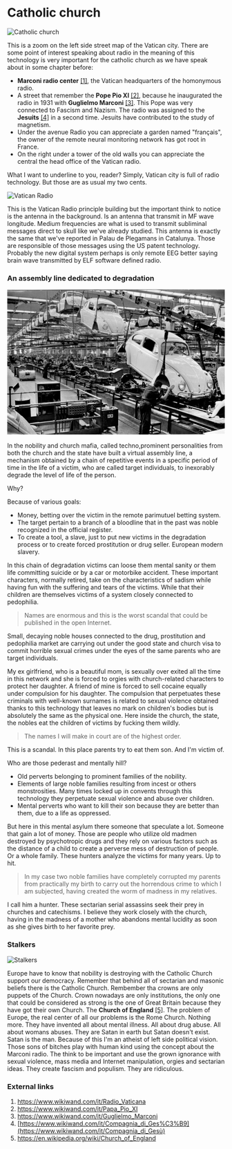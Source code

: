 # Catholic church

![Catholic church](http://telecomlobby.com/Images/vatican.jpg)

This is a zoom on the left side street map of the Vatican city. There are some point of interest speaking about radio in the meaning of this technology is very important for the catholic church as we have speak about in some chapter before:

- **Marconi radio center** [[1]](https://www.wikiwand.com/it/Radio_Vaticana), the Vatican headquarters of the homonymous radio.
- A street that remember the **Pope Pio XI** [[2]](https://www.wikiwand.com/it/Papa_Pio_XI), because he inaugurated the radio in 1931 with **Guglielmo Marconi** [[3]](https://www.wikiwand.com/it/Guglielmo_Marconi). This Pope was very connected to Fascism and Nazism. The radio was assigned to the **Jesuits** [[4]](https://www.wikiwand.com/it/Compagnia_di_Ges%C3%B9) in a second time. Jesuits have contributed to the study of magnetism.
- Under the avenue Radio you can appreciate a garden named "français", the owner of the remote neural monitoring network has got root in France.
- On the right under a tower of the old walls you can appreciate the central the head office of the Vatican radio.

What I want to underline to you, reader? Simply, Vatican city is full of radio technology. But those are as usual my two cents.

![Vatican Radio](http://telecomlobby.com/Images/Vatican-radio.jpg)

This is the Vatican Radio principle building but the important think to notice is the antenna in the background. Is an antenna that transmit in MF wave longitude. Medium frequencies are what is used to transmit subliminal messages direct to skull like we've already studied. This antenna is exactly the same that we've reported in Palau de Plegamans in Catalunya. Those are responsible of those messages using the US patent technology. Probably the new digital system perhaps is only remote EEG better saying brain wave transmitted by ELF software defined radio. 

### An assembly line dedicated to degradation

![Degradation](../../Images/11294340-3x2-940x627.jpg)

In the nobility and church mafia, called techno,prominent personalities from both the church and the state have built a virtual assembly line, a mechanism obtained by a chain of repetitive events in a specific period of time in the life of a victim, who are called target individuals, to inexorably degrade the level of life of the person.

Why?

Because of various goals:

-  Money, betting over the victim in the remote parimutuel betting system.
- The target pertain to a branch of a bloodline that in the past was noble recognized in the official register.
- To create a tool, a slave, just to put new victims in the degradation process or to create forced prostitution or drug seller. European modern slavery.

In this chain of degradation victims can loose them mental sanity or them life committing suicide or by a car or motorbike accident. These important characters, normally retired, take on the characteristics of sadism while having fun with the suffering and tears of the victims. While that their children are themselves victims of a system closely connected to pedophilia. 

> Names are enormous and this is the worst scandal that could be published in the open Internet. 

Small, decaying noble houses connected to the drug, prostitution and pedophilia market are carrying out under the good state and church visa to commit horrible sexual crimes under the eyes of the same parents who are target individuals.

My ex girlfriend, who is a beautiful mom, is sexually over exited all the time in this network and she is forced to orgies with church-related characters to protect her daughter. A friend of mine is forced to sell cocaine equally under compulsion for his daughter. The compulsion that perpetuates these criminals with well-known surnames is related to sexual violence obtained thanks to this technology that leaves no mark on children's bodies but is absolutely the same as the physical one. Here inside the church, the state, the nobles eat the children of victims by fucking them wildly. 

> The names I will make in court are of the highest order.

This is a scandal. In this place parents try to eat them son. And I'm victim of.

Who are those pederast and mentally hill? 

- Old perverts belonging to prominent families of the nobility.
- Elements of large noble families resulting from incest or others monstrosities. Many times locked up in convents through this technology they perpetuate sexual violence and abuse over children.
- Mental perverts who want to kill their son because they are better than them, due to a life as oppressed.

But here in this mental asylum there someone that speculate a lot. Someone that gain a lot of money. Those are people who utilize old madmen destroyed by psychotropic drugs and they rely on various factors such as the distance of a child to create a perverse mess of destruction of people. Or a whole family. These hunters analyze the victims for many years. Up to hit.

> In my case two noble families have completely corrupted my parents from practically my birth to carry out the horrendous crime to which I am subjected, having created the worm of madness in my relatives.

I call him a hunter. These sectarian serial assassins seek their prey in churches and catechisms. I believe they work closely with the church, having in the madness of a mother who abandons mental lucidity as soon as she gives birth to her favorite prey.

### Stalkers

![Stalkers](http://telecomlobby.com/Images/unnamed.jpg)

Europe have to know that nobility is destroying with the Catholic Church support our democracy. Remember that behind all of sectarian and masonic beliefs there is the Catholic Church. Rembember tha crowns are only puppets of the Church. Crown nowadays are only institutions, the only one that could be considered as strong is the one of Great Britain because they have got their own Church. The **Church of England** [[5]](https://en.wikipedia.org/wiki/Church_of_England). The problem of Europe, the real center of all our problems is the Rome Church. Nothing more. They have invented all about mental illness. All about drug abuse. All about womans abuses. They are Satan in earth but Satan doesn't exist. Satan is the man. Because of this I'm an atheist of left side political vision. Those sons of bitches play with human kind using the concept about the Marconi radio. The think to be important and use the grown ignorance with sexual violence, mass media and Internet manipulation, orgies and sectarian ideas. They create fascism and populism. They are ridiculous.

### External links

1. https://www.wikiwand.com/it/Radio_Vaticana
2. https://www.wikiwand.com/it/Papa_Pio_XI
3. https://www.wikiwand.com/it/Guglielmo_Marconi
4. [https://www.wikiwand.com/it/Compagnia_di_Ges%C3%B9](https://www.wikiwand.com/it/Compagnia_di_Gesù)
5. https://en.wikipedia.org/wiki/Church_of_England